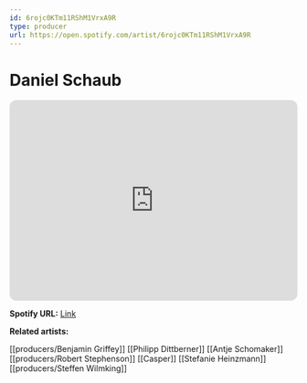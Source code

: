 ```yaml
---
id: 6rojc0KTm11RShM1VrxA9R
type: producer
url: https://open.spotify.com/artist/6rojc0KTm11RShM1VrxA9R
---
```

# Daniel Schaub

<iframe style="border-radius:12px" src="https://open.spotify.com/embed/artist/6rojc0KTm11RShM1VrxA9R" width="100%" height="352" frameBorder="0" allowfullscreen="" allow="autoplay; clipboard-write; encrypted-media; fullscreen; picture-in-picture" loading="lazy"></iframe>

**Spotify URL:** [Link](https://open.spotify.com/artist/6rojc0KTm11RShM1VrxA9R)

**Related artists:**

[[producers/Benjamin Griffey]]
[[Philipp Dittberner]]
[[Antje Schomaker]]
[[producers/Robert Stephenson]]
[[Casper]]
[[Stefanie Heinzmann]]
[[producers/Steffen Wilmking]]
